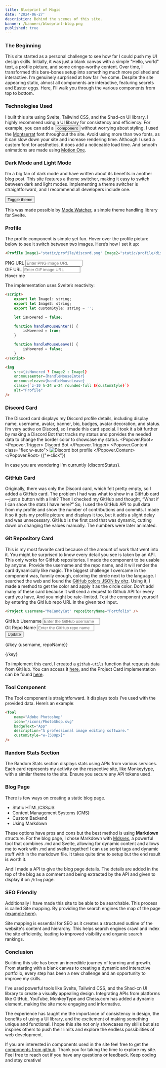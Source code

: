 ```yaml
---
title: Blueprint of Magic
date: '2024-06-27'
description: Behind the scenes of this site.
banner: /banners/blueprint-blog.png
published: true
---
```


<script lang="ts">
    import { onMount } from 'svelte';
    import { toggleMode } from 'mode-watcher';
    import { Button } from '$lib/components/ui/button';
    import { Input } from '$lib/components/ui/input';
    import { Label } from '$lib/components/ui/label/';
    import * as Popover from '$lib/components/ui/popover';
    import Profile from '$lib/components/pfp.svelte';
    import Project from '$lib/components/project.svelte';
    import Tool from '$lib/components/tool.svelte';

    import Sun from 'lucide-svelte/icons/sun';
    import Moon from 'lucide-svelte/icons/moon';
    import Eye from 'lucide-svelte/icons/eye';

    let Profile_Png = 'https://i.imgur.com/EXxRTLB.png';
    let Profile_Gif = 'https://i.imgur.com/L3iJIfj.gif';
    let discordStatus = 'offline';
    let tempUsername = 'MeCandyCat';
    let tempRepoName = 'Portfolio';
    let username = 'MeCandyCat';
    let repoName = 'Portfolio';

    function handleClick() {
        username = tempUsername;
        repoName = tempRepoName;
    }

    async function fetchDiscordStatus() {
        try {
            const response = await fetch('/api/discord');
            const data = await response.json();
            discordStatus = data.status;
        } catch (error) {
            console.error('Error fetching Discord status:', error);
        }
    }

    onMount(() => {
        fetchDiscordStatus();
    });

    function getStatusColor(status: string): string {
        switch (status) {
            case 'online':
                return ' font-bold uppercase text-green-500';
            case 'idle':
                return ' font-bold uppercase text-yellow-500';
            case 'dnd':
                return ' font-bold uppercase text-red-500';
            case 'offline':
            default:
                return ' font-bold uppercase text-gray-500';
        }
    }
</script>

### The Beginning

This site started as a personal challenge to see how far I could push my UI design skills. Initially, it was just a blank canvas with a simple "Hello, world" text, a profile picture, and some cringe-worthy content. Over time, I transformed this bare-bones setup into something much more polished and interactive. I’m genuinely surprised at how far I’ve come. Despite the site appearing static, almost all components are interactive, featuring secrets and Easter eggs. Here, I'll walk you through the various components from top to bottom.

### Technologies Used

I built this site using Svelte, Tailwind CSS, and the Shad-cn UI library. I highly recommend using a UI library for consistency and efficiency. For example, you can add a <Button class="transition duration-300 ease-in-out hover:scale-95">component</Button> without worrying about styling. I used the [Montserrat](https://fonts.google.com/specimen/Montserrat) font throughout the site. Avoid using more than two fonts, as it can slow down your site and increase rendering time. Although I used a custom font for aesthetics, it does add a noticeable load time. And smooth animations are made using [Motion One](https://motion.dev/).

### Dark Mode and Light Mode

I’m a big fan of dark mode and have written about its benefits in another blog post. This site features a theme switcher, making it easy to switch between dark and light modes. Implementing a theme switcher is straightforward, and I recommend all developers include one.

<div class="flex justify-center">
    <Button on:click={toggleMode} variant="outline" size="icon">
        <Sun
            class="h-[1.2rem] w-[1.2rem] rotate-0 scale-100 transition-all dark:-rotate-90 dark:scale-0"
        />
        <Moon
            class="absolute h-[1.2rem] w-[1.2rem] rotate-90 scale-0 transition-all dark:rotate-0 dark:scale-100"
        />
        <span class="sr-only">Toggle theme</span>
    </Button>
</div>

This was made possible by [Mode Watcher](https://mode-watcher.svecosystem.com/), a simple theme handling library for Svelte.

### Profile

The profile component is simple yet fun. Hover over the profile picture below to see it switch between two images. Here’s how I set it up:

```html
<Profile Image1="static/profile/discord.png" Image2="static/profile/discord.gif" />
```

<div class="grid grid-cols-2 gap-4">
   <div>
       <Label for="png">PNG URL</Label>
       <Input
           type="text"
           placeholder="Enter PNG image URL"
           bind:value={Profile_Png}
           id="png"
       />
   </div>
   <div>
       <Label for="gif">GIF URL</Label>
       <Input
           type="text"
           placeholder="Enter GIF image URL"
           bind:value={Profile_Gif}
           id="gif"
       />
   </div>
</div>

<div class="grid grid-rows-1 justify-center">
    <Profile Image1={Profile_Png} Image2={Profile_Gif} />
    <span class="animate-bounce text-center">Hover me</span>
</div>

The implementation uses Svelte’s reactivity:

```html
<script>
    export let Image1: string;
    export let Image2: string;
    export let customStyle: string = '';

    let isHovered = false;

    function handleMouseEnter() {
        isHovered = true;
    }

    function handleMouseLeave() {
        isHovered = false;
    }
</script>

<img
    src={isHovered ? Image2 : Image1}
    on:mouseenter={handleMouseEnter}
    on:mouseleave={handleMouseLeave}
    class={`z-10 h-24 w-24 rounded-full ${customStyle}`}
    alt="Profile"
/>
```

### Discord Card

The Discord card displays my Discord profile details, including display name, username, avatar, banner, bio, badges, avatar decoration, and status. I’m very active on Discord, so I made this card special. I took it a bit further by making a Discord Bot that tracks my status and porvides the needed data to change the border color to showcase my status.
<Popover.Root>
<Popover.Trigger>
<span class="font-bold">Discord Bot</span>
</Popover.Trigger>
<Popover.Content class="flex w-auto">
<img src="https://i.imgur.com/m7mb1VC.png" alt="Discord bot profile" class="rounded-md h-80 w-auto" />
</Popover.Content>
</Popover.Root> ({"<-click"})

In case you are wondering I'm curruntly <span class=${getStatusColor(discordStatus)}>{discordStatus}</span>.

### GitHub Card

Originally, there was only the Discord card, which felt pretty empty, so I added a GitHub card. The problem I had was what to show in a GitHub card—just a button with a link? Then I checked my GitHub and thought, “What if I can show the stats I have here?” So, I used the GitHub API to pull data from my profile and show the number of contributions and commits. I made it so it gets my profile picture and displays it too, but it adds a slight delay and was unnecessary. GitHub is the first card that was dynamic, cutting down on changing the values manually. The numbers were later animated.

### Git Repository Card

This is my most favorite card because of the amount of work that went into it. You might be surprised to know every detail you see is taken by an API. This only works for GitHub repositories. I made the component to be usable by anyone. Provide the username and the repo name, and it will render the card dynamically like magic. The biggest challenge I overcame in the component was, funnily enough, coloring the circle next to the language. I searched the web and found the [GitHub colors JSON by ohz](https://github.com/ozh/github-colors/blob/master/colors.json). Using it, I made a method to get the color and apply it as the circle color. Don’t add many of these card because it will send a request to Github API for every card you have, And you might be rate-limited. Test the component yourself by entering the GitHub repo URL in the given text input.

```html
<Project username="MeCandyCat" repositoryName="Portfolio" />
```

<div class="grid grid-cols-2 gap-4 pb-4">
  <div>
    <Label for="git-username">GitHub Username</Label>
    <Input
      type="text"
      placeholder="Enter the GitHub username"
      bind:value={tempUsername}
      id="git-username"
    />
  </div>
  <div>
    <Label for="git-repo">Git Repo Name</Label>
    <Input
      type="text"
      placeholder="Enter the GitHub repo name"
      bind:value={tempRepoName}
      id="git-repo"
    />
  </div>
</div>
<div class="flex justify-center pb-4">
    <Button on:click={handleClick}>
        <Eye class="w-4 h-4 mr-2" /> Update
    </Button>
</div>

{#key {username, repoName}}

  <div class="flex justify-center not-prose">
    <Project username={username} repositoryName={repoName} />
  </div>
{/key}

To implement this card, I created a `github-utils` function that requests data from GitHub. You can access it [here](https://github.com/MeCandyCat/Portfolio/blob/main/src/lib/components/githubutils/index.ts), and the Project Card implementation can be found [here](https://github.com/MeCandyCat/Portfolio/blob/main/src/lib/components/project.svelte).

### Tool Component

The Tool component is straightforward. It displays tools I’ve used with the provided data. Here’s an example:

```html
<Tool
	name="Adobe Photoshop"
	icon="/icons/PhotoShop.svg"
	badgeText="App"
	description="A professional image editing software."
	customStyle="w-[500px]"
/>
```

<div class="flex justify-center">
    <Tool
        name="Adobe Photoshop"
        icon="/icons/PhotoShop.svg"
        badgeText="App"
        description="A professional image editing software."
        customStyle="not-prose w-[500px]"
    />
</div>

### Random Stats Section

The Random Stats section displays stats using APIs from various services. Each card represents my activity on the respective site, like Monkeytype, with a similar theme to the site. Ensure you secure any API tokens used.

### Blog Page

There is few ways on creating a static blog page.

- Static HTML/CSS/JS
- Content Management Systems (CMS)
- Custom Backend
- Using Markdown

These options have pros and cons but the best method is using **Markdown** structure. For the blog page, I chose Markdown with [Mdsvex](https://mdsvex.pngwn.io/), a powerful tool that combines .md and Svelte, allowing for dynamic content and allows me to work with .md and svelte together! I can use script tags and dynamic stuff with in the markdown file. It takes quite time to setup but the end result is worth it.

And I made a API to give the blog page details. The details are added in the top of the blog as a comment and being extracted by the API and given to display it on `/blog` page.

### SEO Friendly

Additionally I have made this site to be able to be searchable. This process is called Site mapping. By providing the search engines the map of the page [(example here)](/sitemap.xml).

Site mapping is essential for SEO as it creates a structured outline of the website's content and hierarchy. This helps search engines crawl and index the site efficiently, leading to improved visibility and organic search rankings.

### Conclusion

Building this site has been an incredible journey of learning and growth. From starting with a blank canvas to creating a dynamic and interactive portfolio, every step has been a new challenge and an opportunity to improve my skills.

I've used powerful tools like Svelte, Tailwind CSS, and the Shad-cn UI library to create a visually appealing design. Integrating APIs from platforms like GitHub, YouTube, MonkeyType and Chess.com has added a dynamic element, making the site more engaging and informative.

The experience has taught me the importance of consistency in design, the benefits of using a UI library, and the excitement of making something unique and functional. I hope this site not only showcases my skills but also inspires others to push their limits and explore the endless possibilities of web development.

If you are interested in components used in the site feel free to get the [components from github](https://github.com/MeCandyCat/Portfolio/tree/main/src/lib/components). Thank you for taking the time to explore my site. Feel free to reach out if you have any questions or feedback. Keep coding and stay creative!
